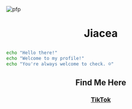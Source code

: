 ![pfp](https://avatars.githubusercontent.com/u/172186243)
# <p align='center'>Jiacea</p>
```sh
echo "Hello there!"
echo "Welcome to my profile!"
echo "You're always welcome to check. ☺️"
```
## <p align='center'>Find Me Here</p>
### <p align='center'>[TikTok](https://tiktok.com/@jiacea)</p>
